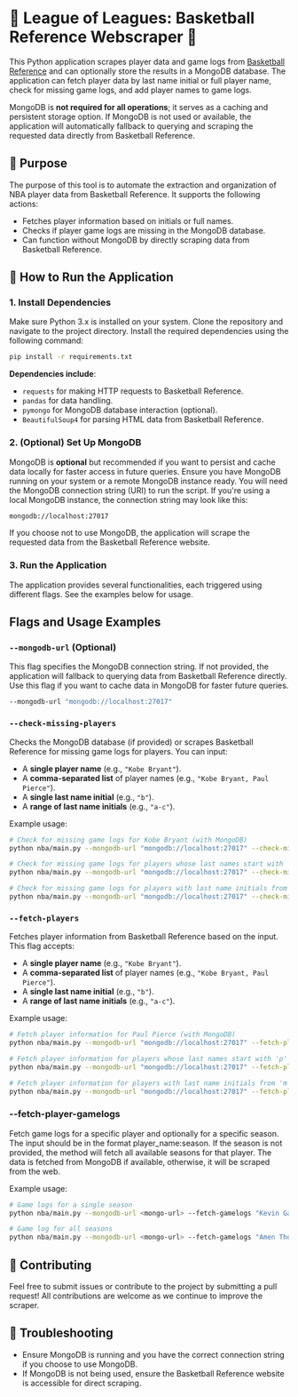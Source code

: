# 🏀 League of Leagues: Basketball Reference Webscraper 🏀

This Python application scrapes player data and game logs from [Basketball Reference](https://www.basketball-reference.com) and can optionally store the results in a MongoDB database. The application can fetch player data by last name initial or full player name, check for missing game logs, and add player names to game logs. 

MongoDB is **not required for all operations**; it serves as a caching and persistent storage option. If MongoDB is not used or available, the application will automatically fallback to querying and scraping the requested data directly from Basketball Reference.

## 🎯 Purpose

The purpose of this tool is to automate the extraction and organization of NBA player data from Basketball Reference. It supports the following actions:
- Fetches player information based on initials or full names.
- Checks if player game logs are missing in the MongoDB database.
- Can function without MongoDB by directly scraping data from Basketball Reference.

## 🚀 How to Run the Application

### 1. Install Dependencies

Make sure Python 3.x is installed on your system. Clone the repository and navigate to the project directory. Install the required dependencies using the following command:

```bash
pip install -r requirements.txt
```

**Dependencies include**:
- `requests` for making HTTP requests to Basketball Reference.
- `pandas` for data handling.
- `pymongo` for MongoDB database interaction (optional).
- `BeautifulSoup4` for parsing HTML data from Basketball Reference.

### 2. (Optional) Set Up MongoDB

MongoDB is **optional** but recommended if you want to persist and cache data locally for faster access in future queries. Ensure you have MongoDB running on your system or a remote MongoDB instance ready. You will need the MongoDB connection string (URI) to run the script. If you're using a local MongoDB instance, the connection string may look like this:

```bash
mongodb://localhost:27017
```

If you choose not to use MongoDB, the application will scrape the requested data from the Basketball Reference website.

### 3. Run the Application

The application provides several functionalities, each triggered using different flags. See the examples below for usage.

## Flags and Usage Examples

### `--mongodb-url` (Optional)
This flag specifies the MongoDB connection string. If not provided, the application will fallback to querying data from Basketball Reference directly. Use this flag if you want to cache data in MongoDB for faster future queries.

```bash
--mongodb-url "mongodb://localhost:27017"
```

### `--check-missing-players`
Checks the MongoDB database (if provided) or scrapes Basketball Reference for missing game logs for players. You can input:
- A **single player name** (e.g., `"Kobe Bryant"`).
- A **comma-separated list** of player names (e.g., `"Kobe Bryant, Paul Pierce"`).
- A **single last name initial** (e.g., `"b"`).
- A **range of last name initials** (e.g., `"a-c"`).

Example usage:

```bash
# Check for missing game logs for Kobe Bryant (with MongoDB)
python nba/main.py --mongodb-url "mongodb://localhost:27017" --check-missing-players "Kobe Bryant"

# Check for missing game logs for players whose last names start with 'b'
python nba/main.py --mongodb-url "mongodb://localhost:27017" --check-missing-players "b"

# Check for missing game logs for players with last name initials from 'a' to 'c'
python nba/main.py --mongodb-url "mongodb://localhost:27017" --check-missing-players "a-c"
```

### `--fetch-players`
Fetches player information from Basketball Reference based on the input. This flag accepts:
- A **single player name** (e.g., `"Kobe Bryant"`).
- A **comma-separated list** of player names (e.g., `"Kobe Bryant, Paul Pierce"`).
- A **single last name initial** (e.g., `"b"`).
- A **range of last name initials** (e.g., `"a-c"`).

Example usage:

```bash
# Fetch player information for Paul Pierce (with MongoDB)
python nba/main.py --mongodb-url "mongodb://localhost:27017" --fetch-players "Paul Pierce"

# Fetch player information for players whose last names start with 'p'
python nba/main.py --mongodb-url "mongodb://localhost:27017" --fetch-players "p"

# Fetch player information for players with last name initials from 'm' to 'z'
python nba/main.py --mongodb-url "mongodb://localhost:27017" --fetch-players "m-z"
```

### --fetch-player-gamelogs
Fetch game logs for a specific player and optionally for a specific season. The input should be in the format player_name:season. If the season is not provided, the method will fetch all available seasons for that player. The data is fetched from MongoDB if available, otherwise, it will be scraped from the web.

Example usage:

```bash
# Game logs for a single season
python nba/main.py --mongodb-url <mongo-url> --fetch-gamelogs "Kevin Garnett:2002" # With a season:
```

```bash
# Game log for all seasons
python nba/main.py --mongodb-url <mongo-url> --fetch-gamelogs "Amen Thompson" # Without a season:
```

## 📝 Contributing

Feel free to submit issues or contribute to the project by submitting a pull request! All contributions are welcome as we continue to improve the scraper.

## 🔧 Troubleshooting

- Ensure MongoDB is running and you have the correct connection string if you choose to use MongoDB.
- If MongoDB is not being used, ensure the Basketball Reference website is accessible for direct scraping.
